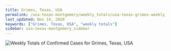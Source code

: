 ```yaml
---
title: Grimes, Texas, USA
permalink: /usa-texas-montgomery/weekly_totals/usa-texas-grimes-weekly_totals.html
last_updated: Nov 14, 2020
keywords: ["Grimes, Texas, USA", "weekly totals"]
sidebar: usa-texas-montgomery_sidebar
---
```


![Weekly Totals of Confirmed Cases for Grimes, Texas, USA](/covid_tracker/images/graphs/usa-texas-grimes-weekly_totals_graph.png)
